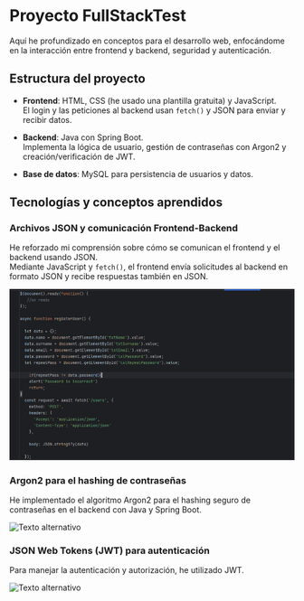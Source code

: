 # Proyecto FullStackTest

Aquí he profundizado en conceptos para el desarrollo web, enfocándome en la interacción entre frontend y backend, seguridad y autenticación.

## Estructura del proyecto

- **Frontend**: HTML, CSS (he usado una plantilla gratuita) y JavaScript.  
  El login y las peticiones al backend usan `fetch()` y JSON para enviar y recibir datos.

- **Backend**: Java con Spring Boot.  
  Implementa la lógica de usuario, gestión de contraseñas con Argon2 y creación/verificación de JWT.

- **Base de datos**: MySQL para persistencia de usuarios y datos.

## Tecnologías y conceptos aprendidos

### Archivos JSON y comunicación Frontend-Backend

He reforzado mi comprensión sobre cómo se comunican el frontend y el backend usando JSON.  
Mediante JavaScript y `fetch()`, el frontend envía solicitudes al backend en formato JSON y recibe respuestas también en JSON.

![](/fullStackTest/img/Json1.png)


### Argon2 para el hashing de contraseñas

He implementado el algoritmo Argon2 para el hashing seguro de contraseñas en el backend con Java y Spring Boot.

![Texto alternativo](ruta/de/la/imagen.extensión)


### JSON Web Tokens (JWT) para autenticación

Para manejar la autenticación y autorización, he utilizado JWT.

![Texto alternativo](ruta/de/la/imagen.extensión)

